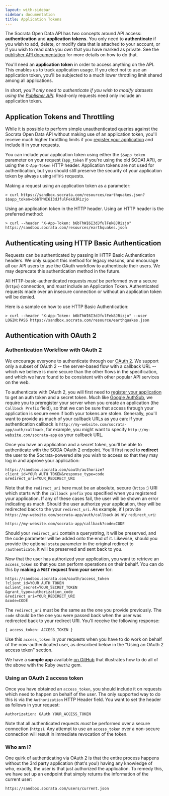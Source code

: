 ```yaml
---
layout: with-sidebar
sidebar: documentation
title: Application Tokens
---
```


The Socrata Open Data API has two concepts around API access: **authentication** and **application tokens**. You only need to **authenticate** if you wish to add, delete, or modify data that is attached to your account, or if you wish to read data you own that you have marked as private. See the [publisher API documentation](/publisher/getting-started/) for more details on how to do that.

You'll need an **application token** in order to access anything on the API. This enables us to track application usage. If you elect not to use an application token, you'll be subjected to a much lower throttling limit shared among all applications.

In short, *you'll only need to authenticate if you wish to modify datasets using the [Publisher API](/publisher/getting-started/).* Read-only requests need only include an application token.

## Application Tokens and Throttling

While it is possible to perform simple unauthenticated queries against the Socrata Open Data API without making use of an application token, you'll receive much higher throttling limits if you [register your application](http://opendata.socrata.com/profile/app_tokens) and include it in your requests.

You can include your application token using either the `$$app_token` parameter on your request (`app_token` if you're using the old SODA1 API), or using the `X-App-Token` HTTP header. Application tokens are not used for authentication, but you should still preserve the security of your application token by always using `HTTPS` requests.

Making a request using an application token as a parameter:

    > curl https://sandbox.socrata.com/resources/earthquakes.json?$$app_token=b6bThWI6I3dJfulFek8JRizjo

Using an application token in the HTTP header. Using an HTTP header is the preferred method:

    > curl --header "X-App-Token: b6bThWI6I3dJfulFek8JRizjo" https://sandbox.socrata.com/resources/earthquakes.json

## Authenticating using HTTP Basic Authentication

Requests can be authenticated by passing in HTTP Basic Authentication headers. We only support this method for legacy reasons, and encourage all our API users to use the OAuth workflow to authenticate their users. We may deprecate this authentication method in the future.

All HTTP-basic-authenticated requests *must* be performed over a secure (`https`) connection, and *must* include an Application Token. Authenticated requests made over an insecure connection or without an application token will be denied.

Here is a sample on how to use HTTP Basic Authentication:

    > curl --header "X-App-Token: b6bThWI6I3dJfulFek8JRizjo" --user LOGIN:PASS https://sandbox.socrata.com/resource/earthquakes.json

## Authentication with OAuth 2

### Authentication Workflow with OAuth 2

We encourage everyone to authenticate through our [OAuth 2](http://oauth.net/2/mechanism). We support only a subset of OAuth 2 -- the server-based flow with a callback URL -- which we believe is more secure than the other flows in the specification, and which we have found to be consistent with other popular API services on the web.

To authenticate with OAuth 2, you will first need to [register your application](http://opendata.socrata.com/profile/app_tokens) to get an auth token and a secret token. Much like [Google AuthSub](http://code.google.com/apis/gdata/docs/auth/authsub.html), we require you to preregister your server when you create an application (the `Callback Prefix` field), so that we can be sure that access through your application is secure even if both your tokens are stolen. Generally, you'll want to provide as much of your callback URLs as you can: if your authentication callback is `http://my-website.com/socrata-app/auth/callback`, for example, you might want to specify `http://my-website.com/socrata-app` as your callback URL.

Once you have an application and a secret token, you'll be able to authenticate with the SODA OAuth 2 endpoint. You'll first need to **redirect** the user to the Socrata-powered site you wish to access so that they may log in and approve your application:

    https://sandbox.socrata.com/oauth/authorize?client_id=YOUR_AUTH_TOKEN&response_type=code &redirect_uri=YOUR_REDIRECT_URI

Note that the `redirect_uri` here must be an absolute, secure (`https:`) URI which starts with the `callback prefix` you specified when you registered your application. If any of these cases fail, the user will be shown an error indicating as much. Should the user authorize your application, they will be redirected back to the your `redirect_uri`. As example, if I provide `https://my-website.com/socrata-app/auth/callback` as my `redirect_uri`:

    https://my-website.com/socrata-app/callback?code=CODE

Should your `redirect_uri` contain a querystring, it will be preserved, and the code parameter will be added onto the end of it. Likewise, should you provide the optional `state` parameter in the original redirect to `/authenticate`, it will be preserved and sent back to you.

Now that the user has authorized your application, you want to retrieve an `access_token` so that you can perform operations on their behalf. You can do this by **making a `POST` request from your server** for:

    https://sandbox.socrata.com/oauth/access_token
    ?client_id=YOUR_AUTH_TOKEN
    &client_secret=YOUR_SECRET_TOKEN
    &grant_type=authorization_code
    &redirect_uri=YOUR_REDIRECT_URI
    &code=CODE

The `redirect_uri` must be the same as the one you provide previously. The `code` should be the one you were passed back when the user was redirected back to your redirect URI. You'll receive the following response:

    { access_token: ACCESS_TOKEN }

Use this `access_token` in your requests when you have to do work on behalf of the now-authenticated user, as described below in the "Using an OAuth 2 access token" section.

We have a **sample app** available [on GitHub](https://github.com/socrata/oauth_sample_app_ruby) that illustrates how to do all of the above with the Ruby `OAuth2` gem.

### Using an OAuth 2 access token

Once you have obtained an `access_token`, you should include it on requests which need to happen on behalf of the user. The only supported way to do this is via the `Authorization` HTTP Header field. You want to set the header as follows in your request:

    Authorization: OAuth YOUR_ACCESS_TOKEN

Note that all authenticated requests *must* be performed over a secure connection (`https`). Any attempt to use an `access_token` over a non-secure connection will result in immediate revocation of the token.

### Who am I?

One quirk of authenticating via OAuth 2 is that the entire process happens without the 3rd party application (that's you!) having any knowledge of who, exactly, the user is that just authorized the application. To remedy this, we have set up an endpoint that simply returns the information of the current user:

    https://sandbox.socrata.com/users/current.json

